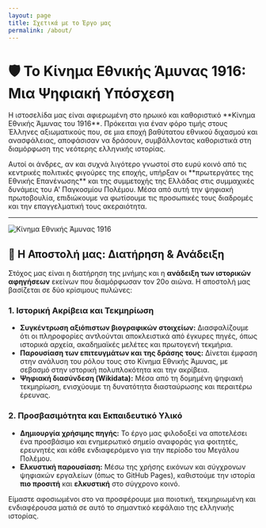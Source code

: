 ```yaml
---
layout: page
title: Σχετικά με το Έργο μας
permalink: /about/
---
```


# 🛡️ Το Κίνημα Εθνικής Άμυνας 1916: Μια Ψηφιακή Υπόσχεση

<p class="lead">
Η ιστοσελίδα μας είναι αφιερωμένη στο ηρωικό και καθοριστικό **Κίνημα Εθνικής Άμυνας του 1916**. Πρόκειται για έναν φόρο τιμής στους Έλληνες αξιωματικούς που, σε μια εποχή βαθύτατου εθνικού διχασμού και ανασφάλειας, αποφάσισαν να δράσουν, συμβάλλοντας καθοριστικά στη διαμόρφωση της νεότερης ελληνικής ιστορίας.
</p>

<p>
Αυτοί οι άνδρες, αν και συχνά λιγότερο γνωστοί στο ευρύ κοινό από τις κεντρικές πολιτικές φιγούρες της εποχής, υπήρξαν οι **πρωτεργάτες της Εθνικής Επανένωσης** και της συμμετοχής της Ελλάδας στις συμμαχικές δυνάμεις του Α' Παγκοσμίου Πολέμου. Μέσα από αυτή την ψηφιακή πρωτοβουλία, επιδιώκουμε να φωτίσουμε τις προσωπικές τους διαδρομές και την επαγγελματική τους ακεραιότητα.
</p>

---
![ Κίνημα Εθνικής Άμυνας 1916 ](assets/kinima_ethnikis_amynas.jpg)

## 🎯 Η Αποστολή μας: Διατήρηση & Ανάδειξη

Στόχος μας είναι η διατήρηση της μνήμης και η **ανάδειξη των ιστορικών αφηγήσεων** εκείνων που διαμόρφωσαν τον 20ο αιώνα. Η αποστολή μας βασίζεται σε δύο κρίσιμους πυλώνες:

### 1. Ιστορική Ακρίβεια και Τεκμηρίωση

* **Συγκέντρωση αξιόπιστων βιογραφικών στοιχείων:** Διασφαλίζουμε ότι οι πληροφορίες αντλούνται αποκλειστικά από έγκυρες πηγές, όπως ιστορικά αρχεία, ακαδημαϊκές μελέτες και πρωτογενή τεκμήρια.
* **Παρουσίαση των επιτευγμάτων και της δράσης τους:** Δίνεται έμφαση στην ανάλυση του ρόλου τους στο Κίνημα Εθνικής Άμυνας, με σεβασμό στην ιστορική πολυπλοκότητα και την ακρίβεια.
* **Ψηφιακή διασύνδεση (Wikidata):** Μέσα από τη δομημένη ψηφιακή τεκμηρίωση, ενισχύουμε τη δυνατότητα διασταύρωσης και περαιτέρω έρευνας.

### 2. Προσβασιμότητα και Εκπαιδευτικό Υλικό

* **Δημιουργία χρήσιμης πηγής:** Το έργο μας φιλοδοξεί να αποτελέσει ένα προσβάσιμο και ενημερωτικό σημείο αναφοράς για φοιτητές, ερευνητές και κάθε ενδιαφερόμενο για την περίοδο του Μεγάλου Πολέμου.
* **Ελκυστική παρουσίαση:** Μέσω της χρήσης εικόνων και σύγχρονων ψηφιακών εργαλείων (όπως το GitHub Pages), καθιστούμε την ιστορία **πιο προσιτή** και **ελκυστική** στο σύγχρονο κοινό.

Είμαστε αφοσιωμένοι στο να προσφέρουμε μια ποιοτική, τεκμηριωμένη και ενδιαφέρουσα ματιά σε αυτό το σημαντικό κεφάλαιο της ελληνικής ιστορίας.
